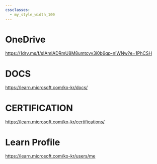 ```yaml
---
cssclasses:
  - my_style_width_100
---
```


# OneDrive
https://1drv.ms/f/s!AmlADRmU8M8umtcvv3i0b6qp-nIWNw?e=1PhCSH

# DOCS
https://learn.microsoft.com/ko-kr/docs/
# CERTIFICATION
https://learn.microsoft.com/ko-kr/certifications/
# Learn Profile
https://learn.microsoft.com/ko-kr/users/me


